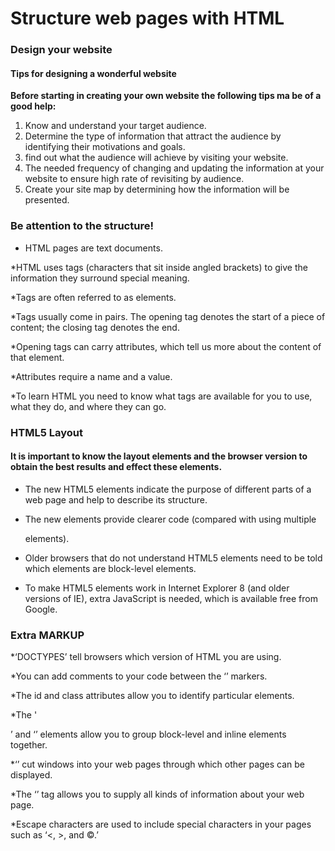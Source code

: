 # Structure web pages with HTML

### Design your website

#### Tips for designing a wonderful website

**Before starting in creating your own website the following tips ma be of a good help:**

1.	Know and understand your target audience.
2.	Determine the type of information that attract the audience by identifying their motivations and goals. 
3.	find out what the audience will achieve by visiting your website. 
4.	The needed frequency of changing and updating the information at your website to ensure high rate of revisiting by audience. 
5.	Create your site map by determining how the information will be presented. 


### Be attention to the structure!

* HTML pages are text documents.

*HTML uses tags (characters that sit inside angled brackets) to give the information they surround special meaning.

*Tags are often referred to as elements.

*Tags usually come in pairs. The opening tag denotes the start of a piece of content; the closing tag denotes the end.

*Opening tags can carry attributes, which tell us more about the content of that element.

*Attributes require a name and a value.

*To learn HTML you need to know what tags are available for you to use, what they do, and where they can go.

### HTML5 Layout 

#### It is important to know the layout elements and the browser version to obtain the best results and effect these elements.

* The new HTML5 elements indicate the purpose of different parts of a web page and help to describe its structure.

* The new elements provide clearer code (compared with using multiple <div> elements).

* Older browsers that do not understand HTML5 elements need to be told which elements are block-level elements.

* To make HTML5 elements work in Internet Explorer 8 (and older versions of IE), extra JavaScript is needed, which is available free from Google.

### Extra MARKUP 

*‘DOCTYPES’ tell browsers which version of HTML you are using.

*You can add comments to your code between the ‘<!-- and -->’ markers.

*The id and class attributes allow you to identify particular elements.

*The '<div>’ and ‘<span>’ elements allow you to group block-level and inline elements together.

*‘<iframes>’ cut windows into your web pages through which other pages can be displayed.

*The ‘<meta>’ tag allows you to supply all kinds of information about your web page.

*Escape characters are used to include special characters in your pages such as ‘<, >, and ©.’

